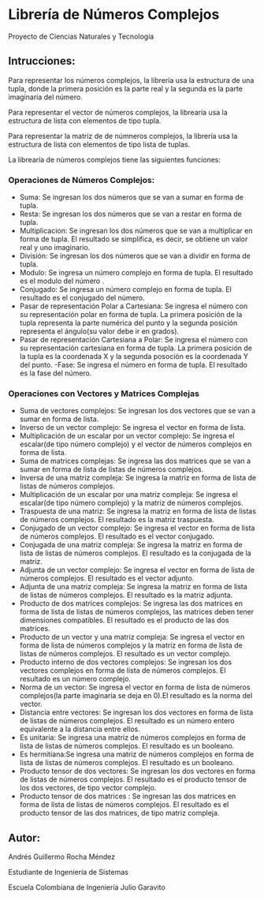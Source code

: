 # Librería de Números Complejos

Proyecto de Ciencias Naturales y Tecnología 

## Intrucciones:
Para representar los números complejos, la librería usa la estructura de una tupla, donde la primera posición  es 
la parte real y la segunda es la parte imaginaria del número. 

Para representar el vector de números complejos, la librearía usa la estructura de lista con elementos de tipo tupla.

Para representar la matriz de de númneros complejos, la librería usa la estructura de lista con elementos de tipo lista de tuplas.
 
La librearía de números complejos tiene las siguientes funciones:

### Operaciones de Números Complejos:

- Suma:  Se ingresan los dos números que se van a sumar en forma de tupla.
- Resta: Se ingresan los dos números que se van a restar en forma de tupla.
- Multiplicacion: Se ingresan los dos números que se van a multiplicar en forma de tupla. El resultado se simplifica, 
  es decir, se obtiene un valor real y uno  imaginario.
- División: Se ingresan los dos números que se van a dividir en forma de tupla. 
- Modulo: Se ingresa un  número complejo en forma de tupla. El resultado es el modulo del número .
- Conjugado: Se ingresa un número complejo en forma de tupla. El resultado es el conjugado del número.
- Pasar de representación Polar a Cartesiana: Se ingresa el número con su representación polar en forma de tupla. 
  La primera posición de la tupla representa la parte numérica del punto y la segunda posición representa el 
  ángulo(su valor debe ir en grados).
- Pasar de representación Cartesiana a Polar: Se ingresa el número con su representación cartesiana en forma de tupla.
  La primera posición de la tupla es la coordenada X y la segunda posoción es la coordenada Y del punto. 
 -Fase: Se ingresa el número en forma de tupla. El resultado es la fase del número.   

### Operaciones con Vectores y Matrices Complejas
- Suma de vectores complejos: Se ingresan los dos vectores que se van a sumar en forma de lista.
- Inverso de un vector complejo: Se ingresa el vector en forma de lista.
- Multiplicación de un escalar por un vector complejo: Se ingresa el escalar(de tipo número complejo) y el vector de números       complejos en forma de lista.
- Suma de matrices complejas: Se ingresa las dos matrices que se van a sumar en forma de lista de listas de números complejos.
- Inversa de una matriz compleja: Se ingresa la matriz en forma de lista de listas de números complejos.
- Multiplicación de un escalar por una matriz compleja: Se ingresa el escalar(de tipo número complejo) y la matriz de números     complejos.
- Traspuesta de una matriz: Se ingresa la matriz en forma de lista de listas de números complejos. El resultado es la matriz       traspuesta.
- Conjugado de un vector complejo: Se ingresa el vector en forma de lista de números complejos. El resultado es el vector         conjugado.
- Conjugada de una matriz compleja: Se ingresa la matriz en forma de lista de listas de números complejos. El resultado es la     conjugada de la matriz.
- Adjunta de un vector complejo: Se ingresa el vector en forma de lista de números complejos. El resultado es el vector adjunto.
- Adjunta de una matriz compleja: Se ingresa la matriz en forma de lista de listas de números complejos. El resultado es la       matriz adjunta.
- Producto de dos matrices complejos: Se ingresa las dos matrices en forma de lista de listas de números complejos, las matrices   deben tener dimensiones compatibles. El resultado es el producto de las dos matrices.
- Producto de un vector y una matriz compleja: Se ingresa el vector en forma de lista de números complejos y la matriz en forma   de lista de listas de números complejos. El resultado es un vector complejo.
- Producto interno de dos vectores complejos: Se ingresan los dos vectores complejos en forma de lista de números complejos. El   resultado es un número complejo.
- Norma de un vector:  Se ingresa el vector en forma de lista de números complejos(la parte imaginaria se deja en 0).El           resultado es la norma del vector.
- Distancia entre vectores: Se ingresan los dos vectores en forma de lista de listas de números complejos. El resultado es un     número entero equivalente a la distancia entre ellos. 
- Es unitaria: Se ingresa una matriz de números complejos en forma de lista de listas de números complejos. El resultado es un     booleano.
- Es hermitiana:Se ingresa una matriz de números complejos en forma de lista de listas de números complejos. El resultado es un   booleano.
- Producto tensor de dos vectores: Se ingresan los dos vectores en forma de listas de números complejos. El resultado es el producto tensor de los dos vectores, de tipo vector complejo.
- Producto tensor de dos matrices : Se ingresan las dos matrices  en forma de lista de listas de números complejos. El resultado es el producto tensor de las dos matrices, de tipo matriz compleja.

## Autor:

Andrés Guillermo Rocha Méndez

Estudiante de Ingeniería de Sistemas

Escuela Colombiana de Ingeniería Julio Garavito


